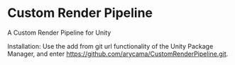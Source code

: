 # Custom Render Pipeline
A Custom Render Pipeline for Unity

Installation:
Use the add from git url functionality of the Unity Package Manager, and enter https://github.com/arycama/CustomRenderPipeline.git.
